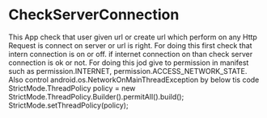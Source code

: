 # CheckServerConnection
This App check that user given url or create url which perform  on any Http Request is connect on server or url is right.  For doing this first check that  intern connection is on or off. if internet connection on than check server connection is ok or not. For doing this jod give to permission in manifest such as  permission.INTERNET,  permission.ACCESS_NETWORK_STATE.  Also control android.os.NetworkOnMainThreadException  by below tis code   StrictMode.ThreadPolicy policy = new StrictMode.ThreadPolicy.Builder().permitAll().build();  StrictMode.setThreadPolicy(policy);
